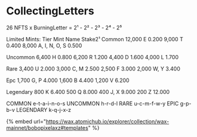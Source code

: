 # CollectingLetters

26 NFTS x BurningLetter = 2¹ - 2² - 2³ - 2⁴ - 2⁵

Limited Mints:
Tier
Mint    Name  Stake2¹
Common 
12,000  E     0.200
9,000   T     0.400
8,000   A, I, N, O, S    0.500

Uncommon 
6,400   H    0.800
6,200   R    1.200
4,400   D    1.600
4,000   L    1.700

Rare
3,400   U     2.000
3,000   C, M  2.500
2,500   F     3.000
2,000   W, Y  3.400

Epc
1,700   G, P  4.000
1,600   B     4.400
1,200   V     6.200

Legendary 
800    K      6.400
500    Q      8.000
400    J, X   9.000
200    Z      12.000

COMMON
e-t-a-i-n-o-s
UNCOMMON
h-r-d-l
RARE
u-c-m-f-w-y
EPIC
g-p-b-v
LEGENDARY
k-q-j-x-z

{% embed url="https://wax.atomichub.io/explorer/collection/wax-mainnet/bobopixelaxz#templates" %}

